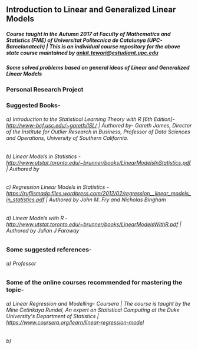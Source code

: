 ## Introduction to Linear and Generalized Linear Models

##### Course taught in the Autumn 2017 at Faculty of Mathematics and Statistics (FME) of Universitat Politecnica de Catalunya (UPC-Barcelonatech) | This is an individual course repository for the above state course maintained by ankit.tewari@estudiant.upc.edu
#####
#####
##### Some solved problems based on general ideas of Linear and Generalized Linear Models  
### Personal Research Project 


### Suggested Books-
###### a) Introduction to the Statistical Learning Theory with R [6th Edition]- http://www-bcf.usc.edu/~gareth/ISL/     |      Authored by- Gareth James, Director of the Institute for Outlier Research in Business, Professor of Data Sciences and Operations, University of Southern California.

###### b) Linear Models in Statistics - http://www.utstat.toronto.edu/~brunner/books/LinearModelsInStatistics.pdf | Authored by
###### c) Regression Linear Models in Statistics - https://rufiismada.files.wordpress.com/2012/02/regression__linear_models_in_statistics.pdf     |    Authored by John M. Fry and Nicholas Bingham
###### d) Linear Models with R - http://www.utstat.toronto.edu/~brunner/books/LinearModelsWithR.pdf  |  Authored by Julian J Faraway
### Some suggested references-
###### a) Professor 


### Some of the online courses recommended for mastering the topic-
###### a) Linear Regression and Modelling- Coursera | The course is taught by the Mine Cetinkaya Rundel, An expert on Statistical Computing at the Duke University's Department of Statistics | https://www.coursera.org/learn/linear-regression-model  
###### b) 
